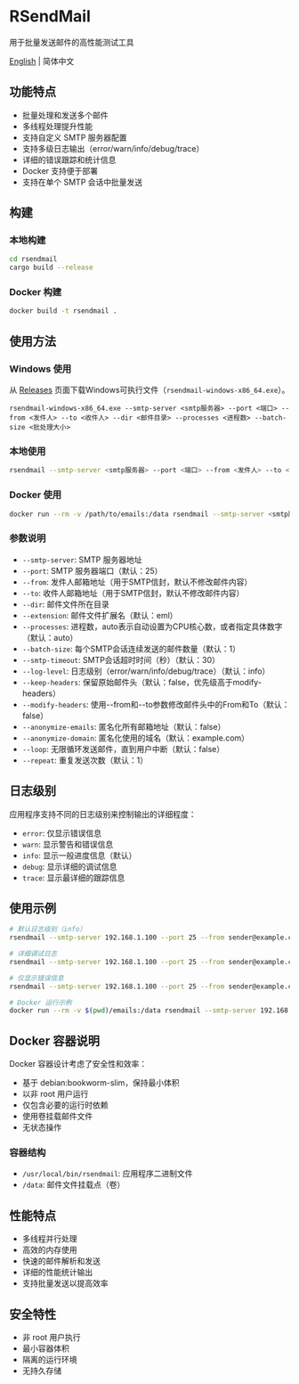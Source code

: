 # RSendMail

用于批量发送邮件的高性能测试工具

[English](README.md) | 简体中文

## 功能特点

- 批量处理和发送多个邮件
- 多线程处理提升性能
- 支持自定义 SMTP 服务器配置
- 支持多级日志输出（error/warn/info/debug/trace）
- 详细的错误跟踪和统计信息
- Docker 支持便于部署
- 支持在单个 SMTP 会话中批量发送

## 构建

### 本地构建
```bash
cd rsendmail
cargo build --release
```

### Docker 构建
```bash
docker build -t rsendmail .
```

## 使用方法

### Windows 使用
从 [Releases](https://github.com/kpassy/RSendMail/releases) 页面下载Windows可执行文件（`rsendmail-windows-x86_64.exe`）。
```
rsendmail-windows-x86_64.exe --smtp-server <smtp服务器> --port <端口> --from <发件人> --to <收件人> --dir <邮件目录> --processes <进程数> --batch-size <批处理大小>
```

### 本地使用
```bash
rsendmail --smtp-server <smtp服务器> --port <端口> --from <发件人> --to <收件人> --dir <邮件目录> --processes <进程数> --batch-size <批处理大小>
```

### Docker 使用
```bash
docker run --rm -v /path/to/emails:/data rsendmail --smtp-server <smtp服务器> --port <端口> --from <发件人> --to <收件人> --dir /data --processes <进程数> --batch-size <批处理大小>
```

### 参数说明

- `--smtp-server`: SMTP 服务器地址
- `--port`: SMTP 服务器端口（默认：25）
- `--from`: 发件人邮箱地址（用于SMTP信封，默认不修改邮件内容）
- `--to`: 收件人邮箱地址（用于SMTP信封，默认不修改邮件内容）
- `--dir`: 邮件文件所在目录
- `--extension`: 邮件文件扩展名（默认：eml）
- `--processes`: 进程数，auto表示自动设置为CPU核心数，或者指定具体数字（默认：auto）
- `--batch-size`: 每个SMTP会话连续发送的邮件数量（默认：1）
- `--smtp-timeout`: SMTP会话超时时间（秒）（默认：30）
- `--log-level`: 日志级别（error/warn/info/debug/trace）（默认：info）
- `--keep-headers`: 保留原始邮件头（默认：false，优先级高于modify-headers）
- `--modify-headers`: 使用--from和--to参数修改邮件头中的From和To（默认：false）
- `--anonymize-emails`: 匿名化所有邮箱地址（默认：false）
- `--anonymize-domain`: 匿名化使用的域名（默认：example.com）
- `--loop`: 无限循环发送邮件，直到用户中断（默认：false）
- `--repeat`: 重复发送次数（默认：1）

## 日志级别

应用程序支持不同的日志级别来控制输出的详细程度：

- `error`: 仅显示错误信息
- `warn`: 显示警告和错误信息
- `info`: 显示一般进度信息（默认）
- `debug`: 显示详细的调试信息
- `trace`: 显示最详细的跟踪信息

## 使用示例

```bash
# 默认日志级别（info）
rsendmail --smtp-server 192.168.1.100 --port 25 --from sender@example.com --to recipient@example.com --dir ./emails --processes 10 --batch-size 5

# 详细调试日志
rsendmail --smtp-server 192.168.1.100 --port 25 --from sender@example.com --to recipient@example.com --dir ./emails --processes 10 --batch-size 5 --log-level debug

# 仅显示错误信息
rsendmail --smtp-server 192.168.1.100 --port 25 --from sender@example.com --to recipient@example.com --dir ./emails --processes 10 --batch-size 5 --log-level error

# Docker 运行示例
docker run --rm -v $(pwd)/emails:/data rsendmail --smtp-server 192.168.1.100 --port 25 --from sender@example.com --to recipient@example.com --dir /data --processes 10 --batch-size 5 --log-level info
```

## Docker 容器说明

Docker 容器设计考虑了安全性和效率：

- 基于 debian:bookworm-slim，保持最小体积
- 以非 root 用户运行
- 仅包含必要的运行时依赖
- 使用卷挂载邮件文件
- 无状态操作

### 容器结构

- `/usr/local/bin/rsendmail`: 应用程序二进制文件
- `/data`: 邮件文件挂载点（卷）

## 性能特点

- 多线程并行处理
- 高效的内存使用
- 快速的邮件解析和发送
- 详细的性能统计输出
- 支持批量发送以提高效率

## 安全特性

- 非 root 用户执行
- 最小容器体积
- 隔离的运行环境
- 无持久存储
